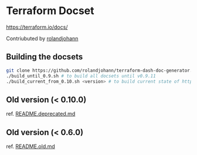 Terraform Docset
=======================

https://terraform.io/docs/

Contriubuted by [rolandjohann](https://github.com/rolandjohann/terraform-dash-doc-generator.git)

## Building the docsets

```sh
git clone https://github.com/rolandjohann/terraform-dash-doc-generator.git
./build_until_0.9.sh # to build all docsets until v0.9.11
./build_current_from_0.10.sh <version> # to build current state of https://github.com/hashicorp/terraform-website.git and move to build/<version>
```

## Old version (< 0.10.0)

ref. [README.deprecated.md](README.deprecated.md)

## Old version (< 0.6.0)

ref. [README.old.md](README.old.md)
